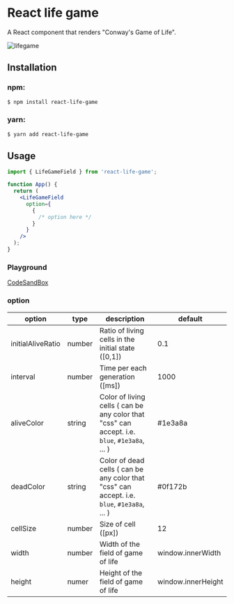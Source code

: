 # React life game

A React component that renders "Conway's Game of Life".

![lifegame](https://user-images.githubusercontent.com/38521709/151685605-dc13fa60-8e27-441c-8844-f38f9c7b14e9.gif)

## Installation

### npm:

```bash
$ npm install react-life-game
```

### yarn:

```bash
$ yarn add react-life-game
```

## Usage

```jsx
import { LifeGameField } from 'react-life-game';

function App() {
  return (
    <LifeGameField
      option={
        {
          /* option here */
        }
      }
    />
  );
}
```

### Playground

[CodeSandBox](https://codesandbox.io/s/react-life-game-57q0d?file=/src/App.tsx)

### option

| option            | type   | description                                                                                   | default            |
| ----------------- | ------ | --------------------------------------------------------------------------------------------- | ------------------ |
| initialAliveRatio | number | Ratio of living cells in the initial state ([0,1])                                            | 0.1                |
| interval          | number | Time per each generation ([ms])                                                               | 1000               |
| aliveColor        | string | Color of living cells ( can be any color that "css" can accept. i.e. `blue`, `#1e3a8a`, ... ) | #1e3a8a            |
| deadColor         | string | Color of dead cells ( can be any color that "css" can accept. i.e. `blue`, `#1e3a8a`, ... )   | #0f172b            |
| cellSize          | number | Size of cell ([px])                                                                           | 12                 |
| width             | number | Width of the field of game of life                                                            | window.innerWidth  |
| height            | numer  | Height of the field of game of life                                                           | window.innerHeight |
